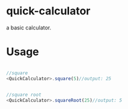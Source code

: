 # quick-calculator

a basic calculator.


# Usage
```ts

//square
<QuickCalculator>.square(5)//output: 25


//square root
<QuickCalculator>.squareRoot(25)//output: 5
```
